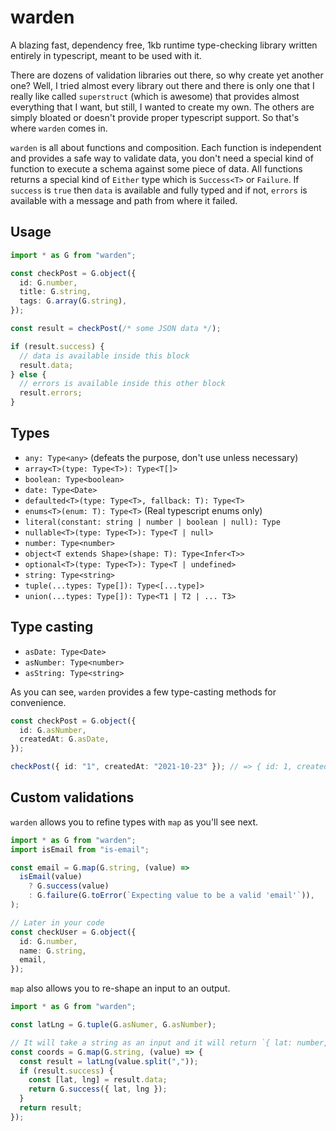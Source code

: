 # warden

A blazing fast, dependency free, 1kb runtime type-checking library written entirely in typescript, meant to be used with it.

There are dozens of validation libraries out there, so why create yet another one? Well, I tried almost every library out there and there is only one that I really like called `superstruct` (which is awesome) that provides almost everything that I want, but still, I wanted to create my own. The others are simply bloated or doesn't provide proper typescript support. So that's where `warden` comes in.

`warden` is all about functions and composition. Each function is independent and provides a safe way to validate data, you don't need a special kind of function to execute a schema against some piece of data. All functions returns a special kind of `Either` type which is `Success<T>` or `Failure`. If `success` is `true` then `data` is available and fully typed and if not, `errors` is available with a message and path from where it failed.

## Usage

```typescript
import * as G from "warden";

const checkPost = G.object({
  id: G.number,
  title: G.string,
  tags: G.array(G.string),
});

const result = checkPost(/* some JSON data */);

if (result.success) {
  // data is available inside this block
  result.data;
} else {
  // errors is available inside this other block
  result.errors;
}
```

## Types

- `any: Type<any>` (defeats the purpose, don't use unless necessary)
- `array<T>(type: Type<T>): Type<T[]>`
- `boolean: Type<boolean>`
- `date: Type<Date>`
- `defaulted<T>(type: Type<T>, fallback: T): Type<T>`
- `enums<T>(enum: T): Type<T>` (Real typescript enums only)
- `literal(constant: string | number | boolean | null): Type`
- `nullable<T>(type: Type<T>): Type<T | null>`
- `number: Type<number>`
- `object<T extends Shape>(shape: T): Type<Infer<T>>`
- `optional<T>(type: Type<T>): Type<T | undefined>`
- `string: Type<string>`
- `tuple(...types: Type[]): Type<[...type]>`
- `union(...types: Type[]): Type<T1 | T2 | ... T3>`

## Type casting

- `asDate: Type<Date>`
- `asNumber: Type<number>`
- `asString: Type<string>`

As you can see, `warden` provides a few type-casting methods for convenience.

```typescript
const checkPost = G.object({
  id: G.asNumber,
  createdAt: G.asDate,
});

checkPost({ id: "1", createdAt: "2021-10-23" }); // => { id: 1, createdAt: Date("2021-10-23T00:00:00.000Z") }
```

## Custom validations

`warden` allows you to refine types with `map` as you'll see next.

```typescript
import * as G from "warden";
import isEmail from "is-email";

const email = G.map(G.string, (value) =>
  isEmail(value)
    ? G.success(value)
    : G.failure(G.toError(`Expecting value to be a valid 'email'`)),
);

// Later in your code
const checkUser = G.object({
  id: G.number,
  name: G.string,
  email,
});
```

`map` also allows you to re-shape an input to an output.

```typescript
import * as G from "warden";

const latLng = G.tuple(G.asNumer, G.asNumber);

// It will take a string as an input and it will return `{ lat: number, lng: number }` as an output.
const coords = G.map(G.string, (value) => {
  const result = latLng(value.split(","));
  if (result.success) {
    const [lat, lng] = result.data;
    return G.success({ lat, lng });
  }
  return result;
});
```
